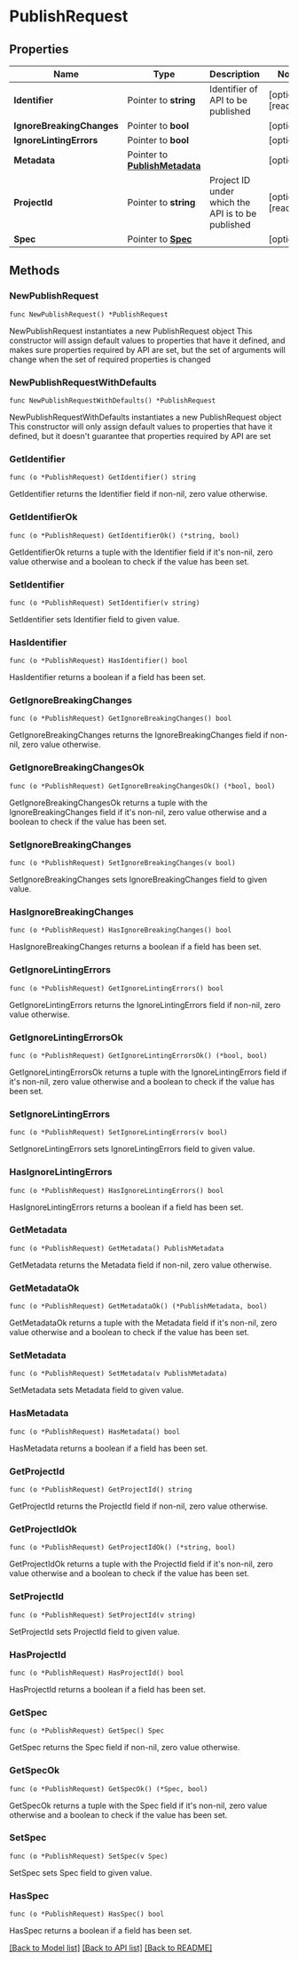 # PublishRequest

## Properties

Name | Type | Description | Notes
------------ | ------------- | ------------- | -------------
**Identifier** | Pointer to **string** | Identifier of API to be published | [optional] [readonly] 
**IgnoreBreakingChanges** | Pointer to **bool** |  | [optional] 
**IgnoreLintingErrors** | Pointer to **bool** |  | [optional] 
**Metadata** | Pointer to [**PublishMetadata**](PublishMetadata.md) |  | [optional] 
**ProjectId** | Pointer to **string** | Project ID under which the API is to be published | [optional] [readonly] 
**Spec** | Pointer to [**Spec**](Spec.md) |  | [optional] 

## Methods

### NewPublishRequest

`func NewPublishRequest() *PublishRequest`

NewPublishRequest instantiates a new PublishRequest object
This constructor will assign default values to properties that have it defined,
and makes sure properties required by API are set, but the set of arguments
will change when the set of required properties is changed

### NewPublishRequestWithDefaults

`func NewPublishRequestWithDefaults() *PublishRequest`

NewPublishRequestWithDefaults instantiates a new PublishRequest object
This constructor will only assign default values to properties that have it defined,
but it doesn't guarantee that properties required by API are set

### GetIdentifier

`func (o *PublishRequest) GetIdentifier() string`

GetIdentifier returns the Identifier field if non-nil, zero value otherwise.

### GetIdentifierOk

`func (o *PublishRequest) GetIdentifierOk() (*string, bool)`

GetIdentifierOk returns a tuple with the Identifier field if it's non-nil, zero value otherwise
and a boolean to check if the value has been set.

### SetIdentifier

`func (o *PublishRequest) SetIdentifier(v string)`

SetIdentifier sets Identifier field to given value.

### HasIdentifier

`func (o *PublishRequest) HasIdentifier() bool`

HasIdentifier returns a boolean if a field has been set.

### GetIgnoreBreakingChanges

`func (o *PublishRequest) GetIgnoreBreakingChanges() bool`

GetIgnoreBreakingChanges returns the IgnoreBreakingChanges field if non-nil, zero value otherwise.

### GetIgnoreBreakingChangesOk

`func (o *PublishRequest) GetIgnoreBreakingChangesOk() (*bool, bool)`

GetIgnoreBreakingChangesOk returns a tuple with the IgnoreBreakingChanges field if it's non-nil, zero value otherwise
and a boolean to check if the value has been set.

### SetIgnoreBreakingChanges

`func (o *PublishRequest) SetIgnoreBreakingChanges(v bool)`

SetIgnoreBreakingChanges sets IgnoreBreakingChanges field to given value.

### HasIgnoreBreakingChanges

`func (o *PublishRequest) HasIgnoreBreakingChanges() bool`

HasIgnoreBreakingChanges returns a boolean if a field has been set.

### GetIgnoreLintingErrors

`func (o *PublishRequest) GetIgnoreLintingErrors() bool`

GetIgnoreLintingErrors returns the IgnoreLintingErrors field if non-nil, zero value otherwise.

### GetIgnoreLintingErrorsOk

`func (o *PublishRequest) GetIgnoreLintingErrorsOk() (*bool, bool)`

GetIgnoreLintingErrorsOk returns a tuple with the IgnoreLintingErrors field if it's non-nil, zero value otherwise
and a boolean to check if the value has been set.

### SetIgnoreLintingErrors

`func (o *PublishRequest) SetIgnoreLintingErrors(v bool)`

SetIgnoreLintingErrors sets IgnoreLintingErrors field to given value.

### HasIgnoreLintingErrors

`func (o *PublishRequest) HasIgnoreLintingErrors() bool`

HasIgnoreLintingErrors returns a boolean if a field has been set.

### GetMetadata

`func (o *PublishRequest) GetMetadata() PublishMetadata`

GetMetadata returns the Metadata field if non-nil, zero value otherwise.

### GetMetadataOk

`func (o *PublishRequest) GetMetadataOk() (*PublishMetadata, bool)`

GetMetadataOk returns a tuple with the Metadata field if it's non-nil, zero value otherwise
and a boolean to check if the value has been set.

### SetMetadata

`func (o *PublishRequest) SetMetadata(v PublishMetadata)`

SetMetadata sets Metadata field to given value.

### HasMetadata

`func (o *PublishRequest) HasMetadata() bool`

HasMetadata returns a boolean if a field has been set.

### GetProjectId

`func (o *PublishRequest) GetProjectId() string`

GetProjectId returns the ProjectId field if non-nil, zero value otherwise.

### GetProjectIdOk

`func (o *PublishRequest) GetProjectIdOk() (*string, bool)`

GetProjectIdOk returns a tuple with the ProjectId field if it's non-nil, zero value otherwise
and a boolean to check if the value has been set.

### SetProjectId

`func (o *PublishRequest) SetProjectId(v string)`

SetProjectId sets ProjectId field to given value.

### HasProjectId

`func (o *PublishRequest) HasProjectId() bool`

HasProjectId returns a boolean if a field has been set.

### GetSpec

`func (o *PublishRequest) GetSpec() Spec`

GetSpec returns the Spec field if non-nil, zero value otherwise.

### GetSpecOk

`func (o *PublishRequest) GetSpecOk() (*Spec, bool)`

GetSpecOk returns a tuple with the Spec field if it's non-nil, zero value otherwise
and a boolean to check if the value has been set.

### SetSpec

`func (o *PublishRequest) SetSpec(v Spec)`

SetSpec sets Spec field to given value.

### HasSpec

`func (o *PublishRequest) HasSpec() bool`

HasSpec returns a boolean if a field has been set.


[[Back to Model list]](../README.md#documentation-for-models) [[Back to API list]](../README.md#documentation-for-api-endpoints) [[Back to README]](../README.md)


